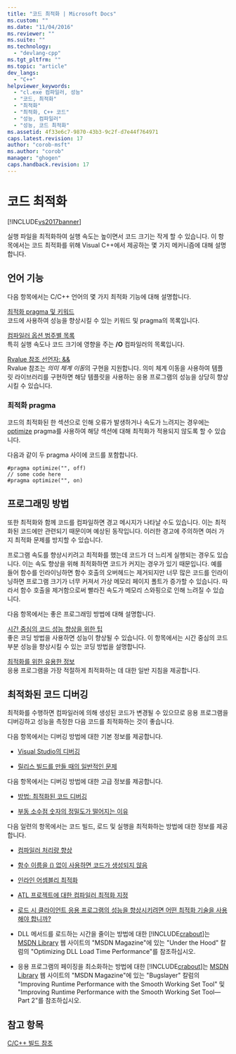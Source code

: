 ```yaml
---
title: "코드 최적화 | Microsoft Docs"
ms.custom: ""
ms.date: "11/04/2016"
ms.reviewer: ""
ms.suite: ""
ms.technology: 
  - "devlang-cpp"
ms.tgt_pltfrm: ""
ms.topic: "article"
dev_langs: 
  - "C++"
helpviewer_keywords: 
  - "cl.exe 컴파일러, 성능"
  - "코드, 최적화"
  - "최적화"
  - "최적화, C++ 코드"
  - "성능, 컴파일러"
  - "성능, 코드 최적화"
ms.assetid: 4f33e6c7-9870-43b3-9c2f-d7e44f764971
caps.latest.revision: 17
author: "corob-msft"
ms.author: "corob"
manager: "ghogen"
caps.handback.revision: 17
---
```

# 코드 최적화
[!INCLUDE[vs2017banner](../../assembler/inline/includes/vs2017banner.md)]

실행 파일을 최적화하여 실행 속도는 높이면서 코드 크기는 작게 할 수 있습니다.  이 항목에서는 코드 최적화를 위해 Visual C\+\+에서 제공하는 몇 가지 메커니즘에 대해 설명합니다.  
  
## 언어 기능  
 다음 항목에서는 C\/C\+\+ 언어의 몇 가지 최적화 기능에 대해 설명합니다.  
  
 [최적화 pragma 및 키워드](../../build/reference/optimization-pragmas-and-keywords.md)  
 코드에 사용하여 성능을 향상시킬 수 있는 키워드 및 pragma의 목록입니다.  
  
 [컴파일러 옵션 범주별 목록](../../build/reference/compiler-options-listed-by-category.md)  
 특히 실행 속도나 코드 크기에 영향을 주는 **\/O** 컴파일러의 목록입니다.  
  
 [Rvalue 참조 선언자: &&](../../cpp/rvalue-reference-declarator-amp-amp.md)  
 Rvalue 참조는 *의미 체계 이동*의 구현을 지원합니다.  의미 체계 이동을 사용하여 템플릿 라이브러리를 구현하면 해당 템플릿을 사용하는 응용 프로그램의 성능을 상당히 향상시킬 수 있습니다.  
  
### 최적화 pragma  
 코드의 최적화된 한 섹션으로 인해 오류가 발생하거나 속도가 느려지는 경우에는 [optimize](../../preprocessor/optimize.md) pragma를 사용하여 해당 섹션에 대해 최적화가 적용되지 않도록 할 수 있습니다.  
  
 다음과 같이 두 pragma 사이에 코드를 포함합니다.  
  
```  
#pragma optimize("", off)  
// some code here   
#pragma optimize("", on)  
```  
  
## 프로그래밍 방법  
 또한 최적화와 함께 코드를 컴파일하면 경고 메시지가 나타날 수도 있습니다.  이는 최적화된 코드에만 관련되기 때문이며 예상된 동작입니다.  이러한 경고에 주의하면 여러 가지 최적화 문제를 방지할 수 있습니다.  
  
 프로그램 속도를 향상시키려고 최적화를 했는데 코드가 더 느리게 실행되는 경우도 있습니다.  이는 속도 향상을 위해 최적화하면 코드가 커지는 경우가 있기 때문입니다.  예를 들어 함수를 인라이닝하면 함수 호출의 오버헤드는 제거되지만  너무 많은 코드를 인라이닝하면 프로그램 크기가 너무 커져서 가상 메모리 페이지 폴트가 증가할 수 있습니다.  따라서 함수 호출을 제거함으로써 빨라진 속도가 메모리 스와핑으로 인해 느려질 수 있습니다.  
  
 다음 항목에서는 좋은 프로그래밍 방법에 대해 설명합니다.  
  
 [시간 중심의 코드 성능 향상을 위한 팁](../../build/reference/tips-for-improving-time-critical-code.md)  
 좋은 코딩 방법을 사용하면 성능이 향상될 수 있습니다.  이 항목에서는 시간 중심의 코드 부분 성능을 향상시킬 수 있는 코딩 방법을 설명합니다.  
  
 [최적화를 위한 유용한 정보](../../build/reference/optimization-best-practices.md)  
 응용 프로그램을 가장 적절하게 최적화하는 데 대한 일반 지침을 제공합니다.  
  
## 최적화된 코드 디버깅  
 최적화를 수행하면 컴파일러에 의해 생성된 코드가 변경될 수 있으므로 응용 프로그램을 디버깅하고 성능을 측정한 다음 코드를 최적화하는 것이 좋습니다.  
  
 다음 항목에서는 디버깅 방법에 대한 기본 정보를 제공합니다.  
  
-   [Visual Studio의 디버깅](../Topic/Debugging%20in%20Visual%20Studio.md)  
  
-   [릴리스 빌드를 만들 때의 일반적인 문제](../../build/reference/common-problems-when-creating-a-release-build.md)  
  
 다음 항목에서는 디버깅 방법에 대한 고급 정보를 제공합니다.  
  
-   [방법: 최적화된 코드 디버깅](../Topic/How%20to:%20Debug%20Optimized%20Code.md)  
  
-   [부동 소수점 숫자의 정밀도가 떨어지는 이유](../../build/reference/why-floating-point-numbers-may-lose-precision.md)  
  
 다음 일련의 항목에서는 코드 빌드, 로드 및 실행을 최적화하는 방법에 대한 정보를 제공합니다.  
  
-   [컴파일러 처리량 향상](../../build/reference/improving-compiler-throughput.md)  
  
-   [함수 이름을 \(\) 없이 사용하면 코드가 생성되지 않음](../../build/reference/using-function-name-without-parens-produces-no-code.md)  
  
-   [인라인 어셈블리 최적화](../../assembler/inline/optimizing-inline-assembly.md)  
  
-   [ATL 프로젝트에 대한 컴파일러 최적화 지정](../../atl/reference/specifying-compiler-optimization-for-an-atl-project.md)  
  
-   [로드 시 클라이언트 응용 프로그램의 성능을 향상시키려면 어떤 최적화 기술을 사용해야 합니까?](../../build/what-optimization-techniques-should-i-use.md)  
  
-   DLL 메서드를 로드하는 시간을 줄이는 방법에 대한 [!INCLUDE[crabout](../../build/reference/includes/crabout_md.md)]는 [MSDN Library](http://go.microsoft.com/fwlink/?linkid=556) 웹 사이트의 "MSDN Magazine"에 있는 "Under the Hood" 칼럼의 "Optimizing DLL Load Time Performance"를 참조하십시오.  
  
-   응용 프로그램의 페이징을 최소화하는 방법에 대한 [!INCLUDE[crabout](../../build/reference/includes/crabout_md.md)]는 [MSDN Library](http://go.microsoft.com/fwlink/?linkid=556) 웹 사이트의 "MSDN Magazine"에 있는 "Bugslayer" 칼럼의 "Improving Runtime Performance with the Smooth Working Set Tool" 및 "Improving Runtime Performance with the Smooth Working Set Tool—Part 2"를 참조하십시오.  
  
## 참고 항목  
 [C\/C\+\+ 빌드 참조](../../build/reference/c-cpp-building-reference.md)